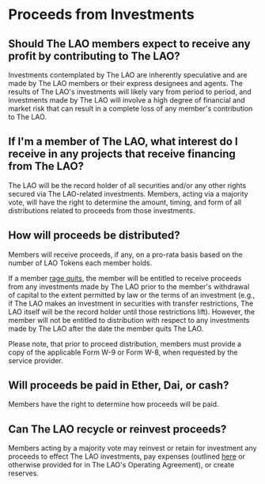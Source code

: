 # Proceeds from Investments

## Should The LAO members expect to receive any profit by contributing to The LAO?

Investments contemplated by The LAO are inherently speculative and are made by The LAO members or their express designees and agents. The results of The LAO's investments will likely vary from period to period, and investments made by The LAO will involve a high degree of financial and market risk that can result in a complete loss of any member's contribution to The LAO.

## If I'm a member of The LAO, what interest do I receive in any projects that receive financing from The LAO?

The LAO will be the record holder of all securities and/or any other rights secured via The LAO-related investments. Members, acting via a majority vote, will have the right to determine the amount, timing, and form of all distributions related to proceeds from those investments.

## How will proceeds be distributed?

Members will receive proceeds, if any, on a pro-rata basis based on the number of LAO Tokens each member holds.

If a member [rage quits](/RageQuitting), the member will be entitled to receive proceeds from any investments made by The LAO prior to the member's withdrawal of capital to the extent permitted by law or the terms of an investment (e.g., if The LAO makes an investment in securities with transfer restrictions, The LAO itself will be the record holder until those restrictions lift). However, the member will not be entitled to distribution with respect to any investments made by The LAO after the date the member quits The LAO.

Please note, that prior to proceed distribution, members must provide a copy of the applicable Form W-9 or Form W-8, when requested by the service provider.

## Will proceeds be paid in Ether, Dai, or cash?

Members have the right to determine how proceeds will be paid.

## Can The LAO recycle or reinvest proceeds?

Members acting by a majority vote may reinvest or retain for investment any proceeds to effect The LAO investments, pay expenses (outlined [here](/FeesExpensesCarry) or otherwise provided for in The LAO's Operating Agreement), or create reserves.
